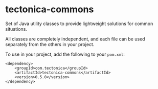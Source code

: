 tectonica-commons
=

Set of Java utility classes to provide lightweight solutions for common situations.  

All classes are completely independent, and each file can be used separately from the others in your project.

To use in your project, add the following to your `pom.xml`:

	<dependency>
		<groupId>com.tectonica</groupId>
		<artifactId>tectonica-commons</artifactId>
		<version>0.5.0</version>
	</dependency>

 